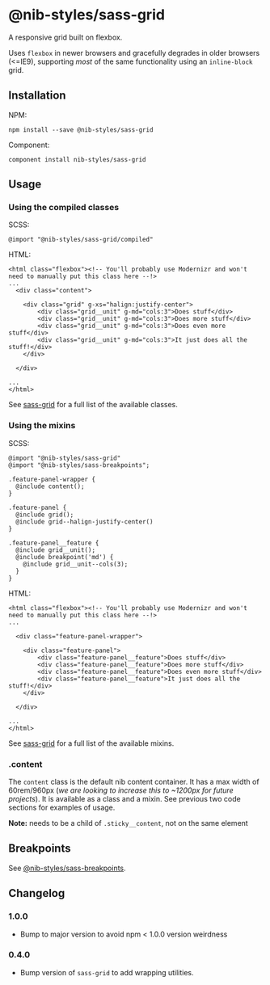 # @nib-styles/sass-grid

A responsive grid built on flexbox.

Uses `flexbox` in newer browsers and gracefully degrades in older browsers (<=IE9), supporting *most* of the same functionality using an `inline-block` grid.
   
## Installation

NPM:

    npm install --save @nib-styles/sass-grid

Component:

    component install nib-styles/sass-grid

   
## Usage

### Using the compiled classes

SCSS:

    @import "@nib-styles/sass-grid/compiled"

HTML:
    
    <html class="flexbox"><!-- You'll probably use Modernizr and won't need to manually put this class here --!>
    ...
      <div class="content">
      
        <div class="grid" g-xs="halign:justify-center">
            <div class="grid__unit" g-md="cols:3">Does stuff</div>
            <div class="grid__unit" g-md="cols:3">Does more stuff</div>
            <div class="grid__unit" g-md="cols:3">Does even more stuff</div>
            <div class="grid__unit" g-md="cols:3">It just does all the stuff!</div>
        </div>
        
      </div>
        
    ...
    </html>

See [sass-grid](https://www.npmjs.com/package/sass-grid) for a full list of the available classes.

### Using the mixins

SCSS:

    @import "@nib-styles/sass-grid"
    @import "@nib-styles/sass-breakpoints";
    
    .feature-panel-wrapper {
      @include content();
    }
    
    .feature-panel {
      @include grid();
      @include grid--halign-justify-center()
    }
    
    .feature-panel__feature {
      @include grid__unit();
      @include breakpoint('md') {
        @include grid__unit--cols(3);
      }
    }

HTML:
    
    <html class="flexbox"><!-- You'll probably use Modernizr and won't need to manually put this class here --!>
    ...
    
      <div class="feature-panel-wrapper">
    
        <div class="feature-panel">
            <div class="feature-panel__feature">Does stuff</div>
            <div class="feature-panel__feature">Does more stuff</div>
            <div class="feature-panel__feature">Does even more stuff</div>
            <div class="feature-panel__feature">It just does all the stuff!</div>
        </div>
        
      </div>
      
    ...
    </html>
    
See [sass-grid](https://www.npmjs.com/package/sass-grid) for a full list of the available mixins.

### .content

The `content` class is the default nib content container. It has a max width of 60rem/960px (*we are looking to increase this to ~1200px for future projects*). It is available as a class and a mixin. See previous two code sections for examples of usage.

**Note:** needs to be a child of `.sticky__content`, not on the same element

## Breakpoints

See [@nib-styles/sass-breakpoints](https://github.com/nib-styles/sass-breakpoints).

## Changelog

### 1.0.0

- Bump to major version to avoid npm < 1.0.0 version weirdness

### 0.4.0

- Bump version of `sass-grid` to add wrapping utilities.